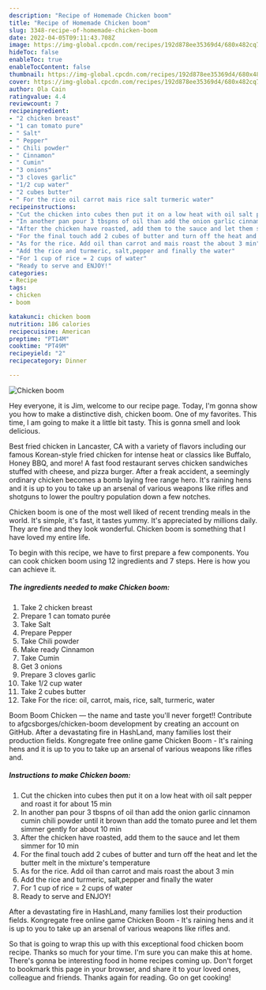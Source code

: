 ```yaml
---
description: "Recipe of Homemade Chicken boom"
title: "Recipe of Homemade Chicken boom"
slug: 3348-recipe-of-homemade-chicken-boom
date: 2022-04-05T09:11:43.708Z
image: https://img-global.cpcdn.com/recipes/192d878ee35369d4/680x482cq70/chicken-boom-recipe-main-photo.jpg
hideToc: false
enableToc: true
enableTocContent: false
thumbnail: https://img-global.cpcdn.com/recipes/192d878ee35369d4/680x482cq70/chicken-boom-recipe-main-photo.jpg
cover: https://img-global.cpcdn.com/recipes/192d878ee35369d4/680x482cq70/chicken-boom-recipe-main-photo.jpg
author: Ola Cain
ratingvalue: 4.4
reviewcount: 7
recipeingredient:
- "2 chicken breast"
- "1 can tomato pure"
- " Salt"
- " Pepper"
- " Chili powder"
- " Cinnamon"
- " Cumin"
- "3 onions"
- "3 cloves garlic"
- "1/2 cup water"
- "2 cubes butter"
- " For the rice oil carrot mais rice salt turmeric water"
recipeinstructions:
- "Cut the chicken into cubes then put it on a low heat with oil salt pepper and roast it for about 15 min"
- "In another pan pour 3 tbspns of oil than add the onion garlic cinnamon cumin chili powder until it brown than add the tomato puree and let them simmer gently for about 10 min"
- "After the chicken have roasted, add them to the sauce and let them simmer for 10 min"
- "For the final touch add 2 cubes of butter and turn off the heat and let the butter melt in the mixture&#39;s temperature"
- "As for the rice. Add oil than carrot and mais roast the about 3 min"
- "Add the rice and turmeric, salt,pepper and finally the water"
- "For 1 cup of rice = 2 cups of water"
- "Ready to serve and ENJOY!"
categories:
- Recipe
tags:
- chicken
- boom

katakunci: chicken boom 
nutrition: 186 calories
recipecuisine: American
preptime: "PT14M"
cooktime: "PT49M"
recipeyield: "2"
recipecategory: Dinner

---
```



![Chicken boom](https://img-global.cpcdn.com/recipes/192d878ee35369d4/680x482cq70/chicken-boom-recipe-main-photo.jpg)

Hey everyone, it is Jim, welcome to our recipe page. Today, I'm gonna show you how to make a distinctive dish, chicken boom. One of my favorites. This time, I am going to make it a little bit tasty. This is gonna smell and look delicious.

Best fried chicken in Lancaster, CA with a variety of flavors including our famous Korean-style fried chicken for intense heat or classics like Buffalo, Honey BBQ, and more! A fast food restaurant serves chicken sandwiches stuffed with cheese, and pizza burger. After a freak accident, a seemingly ordinary chicken becomes a bomb laying free range hero. It&#39;s raining hens and it is up to you to take up an arsenal of various weapons like rifles and shotguns to lower the poultry population down a few notches.

Chicken boom is one of the most well liked of recent trending meals in the world. It's simple, it's fast, it tastes yummy. It's appreciated by millions daily. They are fine and they look wonderful. Chicken boom is something that I have loved my entire life.


To begin with this recipe, we have to first prepare a few components. You can cook chicken boom using 12 ingredients and 7 steps. Here is how you can achieve it.

<!--inarticleads1-->

##### The ingredients needed to make Chicken boom:

1. Take 2 chicken breast
1. Prepare 1 can tomato purée
1. Take  Salt
1. Prepare  Pepper
1. Take  Chili powder
1. Make ready  Cinnamon
1. Take  Cumin
1. Get 3 onions
1. Prepare 3 cloves garlic
1. Take 1/2 cup water
1. Take 2 cubes butter
1. Take  For the rice: oil, carrot, mais, rice, salt, turmeric, water


Boom Boom Chicken — the name and taste you&#39;ll never forget!! Contribute to afgcsborges/chicken-boom development by creating an account on GitHub. After a devastating fire in HashLand, many families lost their production fields. Kongregate free online game Chicken Boom - It&#39;s raining hens and it is up to you to take up an arsenal of various weapons like rifles and. 

<!--inarticleads2-->

##### Instructions to make Chicken boom:

1. Cut the chicken into cubes then put it on a low heat with oil salt pepper and roast it for about 15 min
1. In another pan pour 3 tbspns of oil than add the onion garlic cinnamon cumin chili powder until it brown than add the tomato puree and let them simmer gently for about 10 min
1. After the chicken have roasted, add them to the sauce and let them simmer for 10 min
1. For the final touch add 2 cubes of butter and turn off the heat and let the butter melt in the mixture&#39;s temperature
1. As for the rice. Add oil than carrot and mais roast the about 3 min
1. Add the rice and turmeric, salt,pepper and finally the water
1. For 1 cup of rice = 2 cups of water
1. Ready to serve and ENJOY!

After a devastating fire in HashLand, many families lost their production fields. Kongregate free online game Chicken Boom - It&#39;s raining hens and it is up to you to take up an arsenal of various weapons like rifles and. 

So that is going to wrap this up with this exceptional food chicken boom recipe. Thanks so much for your time. I'm sure you can make this at home. There's gonna be interesting food in home recipes coming up. Don't forget to bookmark this page in your browser, and share it to your loved ones, colleague and friends. Thanks again for reading. Go on get cooking!
